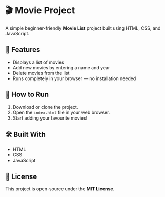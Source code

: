 # 🎬 Movie Project

A simple beginner-friendly **Movie List** project built using HTML, CSS, and JavaScript.

## 🚀 Features
- Displays a list of movies  
- Add new movies by entering a name and year  
- Delete movies from the list  
- Runs completely in your browser — no installation needed

## 🧠 How to Run
1. Download or clone the project.  
2. Open the `index.html` file in your web browser.  
3. Start adding your favourite movies!

## 🛠️ Built With
- HTML  
- CSS  
- JavaScript  

## 📄 License
This project is open-source under the **MIT License**.
